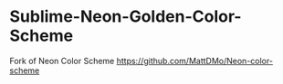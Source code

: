# Sublime-Neon-Golden-Color-Scheme
Fork of Neon Color Scheme https://github.com/MattDMo/Neon-color-scheme
